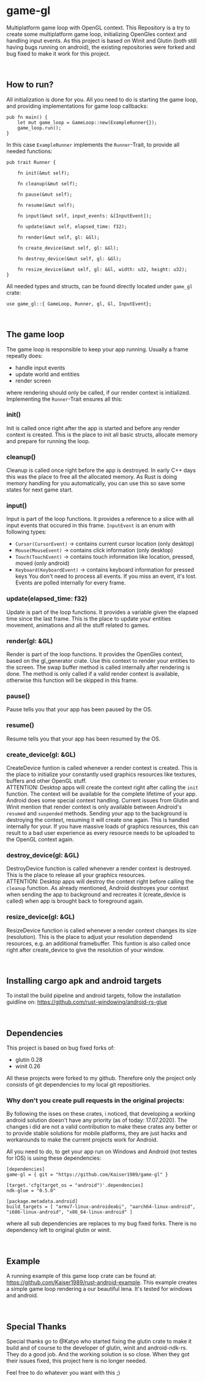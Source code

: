 # game-gl
Multiplatform game loop with OpenGL context. This Repository is a try to create some multiplatform game loop, initializing OpenGles context and handling input events. As this project is based on Winit and Glutin (both still having bugs running on android), the existing repositories were forked and bug fixed to make it work for this project.

<br>

## How to run?
All initialization is done for you. All you need to do is starting the game loop, and providing implementations for game loop callbacks:
```
pub fn main() {
    let mut game_loop = GameLoop::new(ExampleRunner{});
    game_loop.run();
}
```

In this case `ExampleRunner` implements the `Runner`-Trait, to provide all needed functions:
```
pub trait Runner {

    fn init(&mut self);

    fn cleanup(&mut self);

    fn pause(&mut self);

    fn resume(&mut self);

    fn input(&mut self, input_events: &[InputEvent]);

    fn update(&mut self, elapsed_time: f32);

    fn render(&mut self, gl: &Gl);

    fn create_device(&mut self, gl: &Gl);

    fn destroy_device(&mut self, gl: &Gl);

    fn resize_device(&mut self, gl: &Gl, width: u32, height: u32);
}
```

All needed types and structs, can be found directly located under `game_gl` crate:
```
use game_gl::{ GameLoop, Runner, gl, Gl, InputEvent};
```

<br>

## The game loop
The game loop is responsible to keep your app running. Usually a frame repeatly does:
* handle input events
* update world and entities
* render screen

where rendering should only be called, if our render context is initialized. Implementing the `Runner`-Trait ensures all this:
### init()
Init is called once right after the app is started and before any render context is created. This is the place to init all basic structs, allocate memory and prepare for running the loop.
### cleanup()
Cleanup is called once right before the app is destroyed. In early C++ days this was the place to free all the allocated memory. As Rust is doing memory handling for you automatically, you can use this so save some states for next game start.
### input()
Input is part of the loop functions. It provides a reference to a slice with all input events that occured in this frame. `InputEvent` is an enum with following types:
* `Cursor(CursorEvent)` -> contains current cursor location (only desktop)
* `Mouse(MouseEvent)` -> contains click information (only desktop)
* `Touch(TouchEvent)` -> contains touch information like location, pressed, moved (only android)
* `Keyboard(KeyboardEvent)` -> contains keyboard information for pressed keys
You don't need to process all events. If you miss an event, it's lost. Events are polled internally for every frame.
### update(elapsed_time: f32)
Update is part of the loop functions. It provides a variable given the elapsed time since the last frame. This is the place to update your entities movement, animations and all the stuff related to games.
### render(gl: &GL)
Render is part of the loop functions. It provides the OpenGles context, based on the gl_generator crate. Use this context to render your entities to the screen. The swap buffer method is called internally after rendering is done. The method is only called if a valid render context is available, otherwise this function will be skipped in this frame.
### pause()
Pause tells you that your app has been paused by the OS.
### resume()
Resume tells you that your app has been resumed by the OS.
### create_device(gl: &GL)
CreateDevice funtion is called whenever a render context is created. This is the place to initialize your constantly used graphics resources like textures, buffers and other OpenGL stuff. <br>
ATTENTION: Desktop apps will create the context right after calling the `init` function. The context will be available for the complete lifetime of your app. Android does some special context handling. Current issues from Glutin and Winit mention that render context is only available between Android's `resumed` and `suspended` methods. Sending your app to the background is destroying the context, resuming it will create one again. This is handled internally for your. If you have massive loads of graphics resources, this can result to a bad user experience as every resource needs to be uploaded to the OpenGL context again.
### destroy_device(gl: &GL)
DestroyDevice function is called whenever a render context is destroyed. This is the place to release all your graphics resources. <br>
ATTENTION: Desktop apps will destroy the context right before calling the `cleanup` function. As already mentioned, Android destroyes your context when sending the app to background and recreates it (create_device is called) when app is brought back to foreground again.
### resize_device(gl: &GL)
ResizeDevice function is called whenever a render context changes its size (resolution). This is the place to adjust your resolution dependend resources, e.g. an additional framebuffer. This funtion is also called once right after create_device to give the resolution of your window.

<br>

## Installing cargo apk and android targets
To install the build pipeline and android targets, follow the installation guidline on: 
https://github.com/rust-windowing/android-rs-glue

<br>

## Dependencies
This project is based on bug fixed forks of:
* glutin 0.28
* winit 0.26

All these projects were forked to my github. Therefore only the project only consists of git dependencies to my local git repositiories.
### Why don't you create pull requests in the original projects:
By following the isses on these crates, i noticed, that developing a working android solution doesn't have any priority (as of today: 17.07.2020). The changes i did are not a valid contribution to make these crates any better or to provide stable solutions for mobile platforms, they are just hacks and workarounds to make the current projects work for Android.

All you need to do, to get your app run on Windows and Android (not testes for IOS) is using these dependencies:
```
[dependencies]
game-gl = { git = "https://github.com/Kaiser1989/game-gl" }

[target.'cfg(target_os = "android")'.dependencies]
ndk-glue = "0.5.0"

[package.metadata.android]
build_targets = [ "armv7-linux-androideabi", "aarch64-linux-android", "i686-linux-android", "x86_64-linux-android" ]
```
where all sub dependencies are replaces to my bug fixed forks. There is no dependency left to original glutin or winit.

<br>

## Example
A running example of this game loop crate can be found at: https://github.com/Kaiser1989/rust-android-example. This example creates a simple game loop rendering a our beautiful lena. It's tested for windows and android.

<br>

## Special Thanks
Special thanks go to @Katyo who started fixing the glutin crate to make it build and of course to the developer of glutin, winit and android-ndk-rs. They do a good job. And the working solution is so close. When they got their issues fixed, this project here is no longer needed.

Feel free to do whatever you want with this ;)
